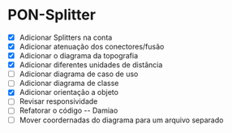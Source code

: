 # PON-Splitter

- [x] Adicionar Splitters na conta
- [x] Adicionar atenuação dos conectores/fusão
- [x] Adicionar o diagrama da topografia
- [x] Adicionar diferentes unidades de distância
- [ ] Adicionar diagrama de caso de uso
- [ ] Adicionar diagrama de classe
- [x] Adicionar orientação a objeto
- [ ] Revisar responsividade
- [ ] Refatorar o código -- Damiao
- [ ] Mover coordernadas do diagrama para um arquivo separado
